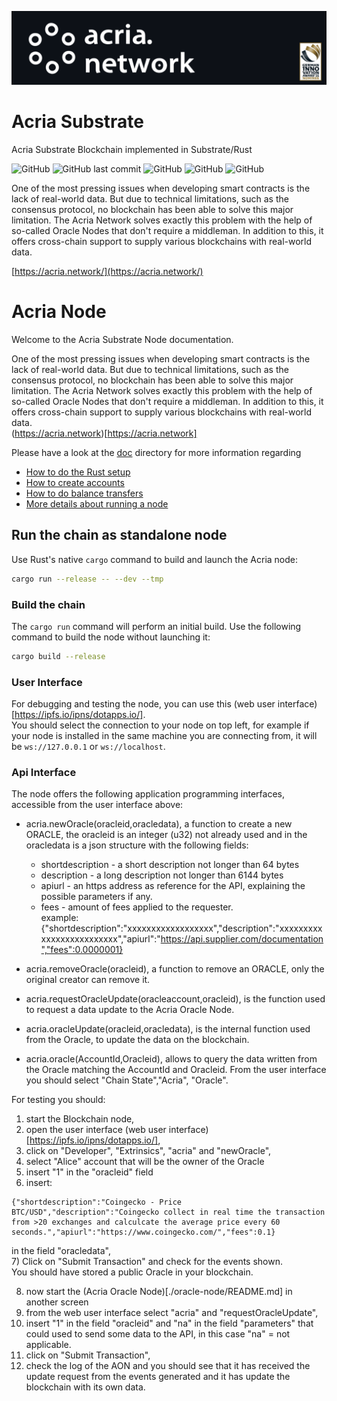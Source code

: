 ![Header](https://github.com/Acria-Network/Acria-Oracle-Node-Qt/blob/main/img/New%20Project.png)

# Acria Substrate

Acria Substrate Blockchain implemented in Substrate/Rust

![GitHub](https://img.shields.io/github/license/Acria-Network/acria-substrate)
![GitHub last commit](https://img.shields.io/github/last-commit/Acria-Network/acria-substrate)
![GitHub](https://img.shields.io/badge/Substrate-2.0.1-brightgreen)
![GitHub](https://img.shields.io/badge/OS-Linux%2FMacOS%2FWindows-brightgreen)
![GitHub](https://badgen.net/twitter/follow/acrianetwork)

One of the most pressing issues when developing smart contracts is the lack of real-world data. But due to technical limitations, such as the consensus protocol, no blockchain has been able to solve this major limitation. The Acria Network solves exactly this problem with the help of so-called Oracle Nodes that don't require a middleman. In addition to this, it offers cross-chain support to supply various blockchains with real-world data.

[https://acria.network/](https://acria.network/)

# Acria Node

Welcome to the Acria Substrate Node documentation. 

One of the most pressing issues when developing smart contracts is the lack of real-world data. But due to technical limitations, such as the consensus protocol, no blockchain has been able to solve this major limitation. The Acria Network solves exactly this problem with the help of so-called Oracle Nodes that don't require a middleman. In addition to this, it offers cross-chain support to supply various blockchains with real-world data.  
(https://acria.network)[https://acria.network]

Please have a look at the [doc](./doc) directory for more information regarding
* [How to do the Rust setup](./doc/rust-setup.md)
* [How to create accounts](./doc/create-accounts.md)
* [How to do balance transfers](./doc/balance-transfers.md)
* [More details about running a node](./doc/run-node.md)

## Run the chain as standalone node

Use Rust's native `cargo` command to build and launch the Acria node:

```sh
cargo run --release -- --dev --tmp
```
### Build the chain

The `cargo run` command will perform an initial build. Use the following command to build the node
without launching it:

```sh
cargo build --release
```

### User Interface

For debugging and testing the node, you can use this (web user interface)[https://ipfs.io/ipns/dotapps.io/].  
You should select the connection to your node on top left, for example if your node is installed in the same machine you are connecting from,
it will be `ws://127.0.0.1`   or `ws://localhost`.


### Api Interface

The node offers the following application programming interfaces, accessible from the user interface above:

 - acria.newOracle(oracleid,oracledata), a function to create a new ORACLE, the oracleid is an integer (u32) not already used and in the oracledata is a json structure with the following fields:  
    - shortdescription - a short description not longer than 64 bytes  
	- description  - a long description not longer than 6144 bytes  
    - apiurl  - an https address as reference for the API, explaining the possible parameters if any.  
    - fees - amount of fees applied to the requester.  
    example: {"shortdescription":"xxxxxxxxxxxxxxxxxx","description":"xxxxxxxxxxxxxxxxxxxxxxxxx","apiurl":"https://api.supplier.com/documentation","fees":0.0000001}  
 
 - acria.removeOracle(oracleid), a function to remove an ORACLE, only the original creator can remove it.  
 
 - acria.requestOracleUpdate(oracleaccount,oracleid), is the function used to request a data update to the Acria Oracle Node.  
 
 - acria.oracleUpdate(oracleid,oracledata), is the internal function used from the Oracle, to update the data on the blockchain.  

 - acria.oracle(AccountId,Oracleid), allows to query the data written from the Oracle matching the AccountId and Oracleid. From the user interface you should select "Chain State","Acria", "Oracle".


 For testing you should:  
 1) start the Blockchain node,  
 2) open the user interface (web user interface)[https://ipfs.io/ipns/dotapps.io/],  
 3) click on "Developer", "Extrinsics", "acria" and "newOracle",  
 4) select "Alice" account that will be the owner of the Oracle  
 5) insert "1" in the "oracleid" field  
 6) insert: 
 ```
 {"shortdescription":"Coingecko - Price BTC/USD","description":"Coingecko collect in real time the transaction from >20 exchanges and calculcate the average price every 60 seconds.","apiurl":"https://www.coingecko.com/","fees":0.1}  
```
in the field "oracledata",  
7) Click on "Submit Transaction" and check for the events shown.  
You should have stored a public Oracle in your blockchain.

8) now start the (Acria Oracle Node)[./oracle-node/README.md] in another screen  
9) from the web user interface select "acria" and "requestOracleUpdate",  
10) insert "1" in the field "oracleid" and "na" in the field "parameters" that could used to send some data to the API, in this case "na" = not applicable.  
11) click on "Submit Transaction",  
12) check the log of the AON and you should see that it has received the update request from the events generated and it has update the blockchain with its own data.  


		


